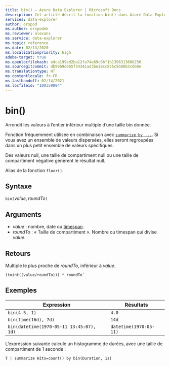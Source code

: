 ```yaml
---
title: bin() – Azure Data Explorer | Microsoft Docs
description: Cet article décrit la fonction bin() dans Azure Data Explorer.
services: data-explorer
author: orspod
ms.author: orspodek
ms.reviewer: alexans
ms.service: data-explorer
ms.topic: reference
ms.date: 02/13/2020
ms.localizationpriority: high
adobe-target: true
ms.openlocfilehash: edca199ed2ba12fa74e69c66f1b1396313606256
ms.sourcegitcommit: db99b9d0b5f34341ad3be38cc855c9b80b3c0b0e
ms.translationtype: HT
ms.contentlocale: fr-FR
ms.lasthandoff: 02/14/2021
ms.locfileid: "100359894"
---
```

# <a name="bin"></a>bin()

Arrondit les valeurs à l’entier inférieur multiple d’une taille bin donnée. 

Fonction fréquemment utilisée en combinaison avec [`summarize by ...`](./summarizeoperator.md).
Si vous avez un ensemble de valeurs dispersées, elles seront regroupées dans un plus petit ensemble de valeurs spécifiques.

Des valeurs null, une taille de compartiment null ou une taille de compartiment négative génèrent le résultat null. 

Alias de la fonction `floor()`.

## <a name="syntax"></a>Syntaxe

`bin(`*value*`,`*roundTo*`)`

## <a name="arguments"></a>Arguments

* *value* : nombre, date ou [timespan](scalar-data-types/timespan.md). 
* *roundTo* : « Taille de compartiment ». Nombre ou timespan qui divise *value*. 

## <a name="returns"></a>Retours

Multiple le plus proche de *roundTo*, inférieur à *value*.  
 
```kusto
(toint((value/roundTo))) * roundTo`
```

## <a name="examples"></a>Exemples

Expression | Résultats
---|---
`bin(4.5, 1)` | `4.0`
`bin(time(16d), 7d)` | `14d`
`bin(datetime(1970-05-11 13:45:07), 1d)`|  `datetime(1970-05-11)`


L’expression suivante calcule un histogramme de durées, avec une taille de compartiment de 1 seconde :

```kusto
T | summarize Hits=count() by bin(Duration, 1s)
```
